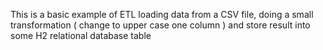 This is a basic example of ETL loading data from a CSV file, doing a small transformation ( change to upper case one column ) and store result into some H2 relational database table